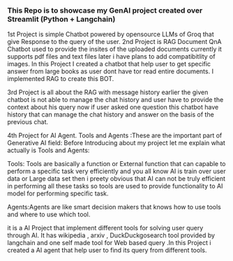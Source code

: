 ### This Repo is to showcase my GenAI project created over Streamlit (Python + Langchain)
1st Project is simple Chatbot powered by opensource LLMs of Groq that give Response to the query of the user. 
2nd Project is RAG Document QnA Chatbot used to provide the insites of the uploaded documents currently it supports pdf files and text files later i have plans to add compatibitlity of images. In this Project I created a chatbot that help user to get specific answer from large books as user dont have tor read entire documents. I implemented RAG to create this BOT.

3rd Project is all about the RAG with message history earlier the given chatbot is not able to manage the chat history and user have to provide the context about his query now if user asked one question this chatbot have history that can manage the chat history and answer on the basis of the previous chat.

4th Project for AI Agent.
Tools and Agents :These are the important part of Generative AI field: Before Introducing about my project let me explain what actually is Tools and Agents:

Tools: Tools are basically a function or External function that can capable to perform a specific task very efficiently and you all know AI is train over user data or Large data set then i preety obvious that AI can not be truly efficient in performing all these tasks so tools are used to provide functionality to AI model for performing specific task.

Agents:Agents are like smart decision makers that knows how to use tools and where to use which tool.

it is a AI Project that implement different tools for solving user query through AI. It has wikipedia , arxiv , DuckDuckgosearch tool provided by langchain and one self made tool for Web based query .In this Project i created a AI agent that help user to find its query from different tools.
